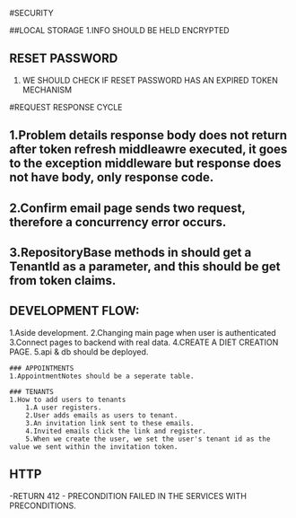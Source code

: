 #SECURITY

##LOCAL STORAGE
1.INFO SHOULD BE HELD ENCRYPTED

## RESET PASSWORD
1. WE SHOULD CHECK IF RESET PASSWORD HAS AN EXPIRED TOKEN MECHANISM

#REQUEST RESPONSE CYCLE
## 1.Problem details response body does not return after token refresh middleawre executed, it goes to the exception middleware but response does not have body, only response code.
## 2.Confirm email page sends two request, therefore a concurrency error occurs.
## 3.RepositoryBase methods in should get a TenantId as a parameter, and this should be get from token claims.

## DEVELOPMENT FLOW:
1.Aside development.
2.Changing main page when user  is authenticated
3.Connect pages to backend with real data.
4.CREATE A DIET CREATION PAGE.
5.api & db should be deployed.


    ### APPOINTMENTS
    1.AppointmentNotes should be a seperate table.

    ### TENANTS
    1.How to add users to tenants
        1.A user registers.
        2.User adds emails as users to tenant.
        3.An invitation link sent to these emails.
        4.Invited emails click the link and register.
        5.When we create the user, we set the user's tenant id as the value we sent within the invitation token.

## HTTP 

-RETURN 412 - PRECONDITION FAILED IN THE SERVICES WITH PRECONDITIONS.


